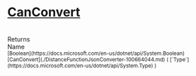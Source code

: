 # [CanConvert](./DistanceFunctionJsonConverter-100664044.md)


<br>
Returns<img width=500/>Name
<br>
<sub>[Boolean](https://docs.microsoft.com/en-us/dotnet/api/System.Boolean)</sub><img width=500/><sub>[CanConvert](./DistanceFunctionJsonConverter-100664044.md) ( [`Type`](https://docs.microsoft.com/en-us/dotnet/api/System.Type) )</sub><br>


